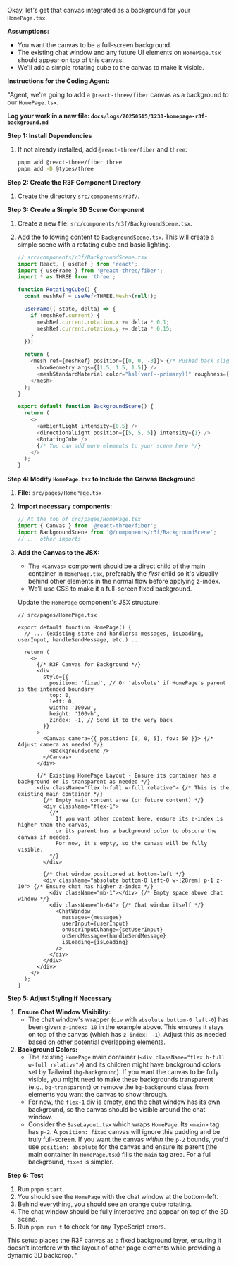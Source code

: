 Okay, let's get that canvas integrated as a background for your `HomePage.tsx`.

**Assumptions:**

*   You want the canvas to be a full-screen background.
*   The existing chat window and any future UI elements on `HomePage.tsx` should appear on top of this canvas.
*   We'll add a simple rotating cube to the canvas to make it visible.

**Instructions for the Coding Agent:**

"Agent, we're going to add a `@react-three/fiber` canvas as a background to our `HomePage.tsx`.

**Log your work in a new file: `docs/logs/20250515/1230-homepage-r3f-background.md`**

**Step 1: Install Dependencies**

   1.  If not already installed, add `@react-three/fiber` and `three`:
        ```bash
        pnpm add @react-three/fiber three
        pnpm add -D @types/three
        ```

**Step 2: Create the R3F Component Directory**

   1.  Create the directory `src/components/r3f/`.

**Step 3: Create a Simple 3D Scene Component**

   1.  Create a new file: `src/components/r3f/BackgroundScene.tsx`.
   2.  Add the following content to `BackgroundScene.tsx`. This will create a simple scene with a rotating cube and basic lighting.

        ```typescript
        // src/components/r3f/BackgroundScene.tsx
        import React, { useRef } from 'react';
        import { useFrame } from '@react-three/fiber';
        import * as THREE from 'three';

        function RotatingCube() {
          const meshRef = useRef<THREE.Mesh>(null!);

          useFrame((_state, delta) => {
            if (meshRef.current) {
              meshRef.current.rotation.x += delta * 0.1;
              meshRef.current.rotation.y += delta * 0.15;
            }
          });

          return (
            <mesh ref={meshRef} position={[0, 0, -3]}> {/* Pushed back slightly */}
              <boxGeometry args={[1.5, 1.5, 1.5]} />
              <meshStandardMaterial color="hsl(var(--primary))" roughness={0.5} metalness={0.1} />
            </mesh>
          );
        }

        export default function BackgroundScene() {
          return (
            <>
              <ambientLight intensity={0.5} />
              <directionalLight position={[5, 5, 5]} intensity={1} />
              <RotatingCube />
              {/* You can add more elements to your scene here */}
            </>
          );
        }
        ```

**Step 4: Modify `HomePage.tsx` to Include the Canvas Background**

   1.  **File:** `src/pages/HomePage.tsx`
   2.  **Import necessary components:**
        ```typescript
        // At the top of src/pages/HomePage.tsx
        import { Canvas } from '@react-three/fiber';
        import BackgroundScene from '@/components/r3f/BackgroundScene';
        // ... other imports
        ```
   3.  **Add the Canvas to the JSX:**
        *   The `<Canvas>` component should be a direct child of the main container in `HomePage.tsx`, preferably the *first* child so it's visually behind other elements in the normal flow before applying z-index.
        *   We'll use CSS to make it a full-screen fixed background.

        Update the `HomePage` component's JSX structure:

        ```tsx
        // src/pages/HomePage.tsx

        export default function HomePage() {
          // ... (existing state and handlers: messages, isLoading, userInput, handleSendMessage, etc.) ...

          return (
            <>
              {/* R3F Canvas for Background */}
              <div
                style={{
                  position: 'fixed', // Or 'absolute' if HomePage's parent is the intended boundary
                  top: 0,
                  left: 0,
                  width: '100vw',
                  height: '100vh',
                  zIndex: -1, // Send it to the very back
                }}
              >
                <Canvas camera={{ position: [0, 0, 5], fov: 50 }}> {/* Adjust camera as needed */}
                  <BackgroundScene />
                </Canvas>
              </div>

              {/* Existing HomePage Layout - Ensure its container has a background or is transparent as needed */}
              <div className="flex h-full w-full relative"> {/* This is the existing main container */}
                {/* Empty main content area (or future content) */}
                <div className="flex-1">
                  {/*
                    If you want other content here, ensure its z-index is higher than the canvas,
                    or its parent has a background color to obscure the canvas if needed.
                    For now, it's empty, so the canvas will be fully visible.
                  */}
                </div>

                {/* Chat window positioned at bottom-left */}
                <div className="absolute bottom-0 left-0 w-[28rem] p-1 z-10"> {/* Ensure chat has higher z-index */}
                  <div className="mb-1"></div> {/* Empty space above chat window */}
                  <div className="h-64"> {/* Chat window itself */}
                    <ChatWindow
                      messages={messages}
                      userInput={userInput}
                      onUserInputChange={setUserInput}
                      onSendMessage={handleSendMessage}
                      isLoading={isLoading}
                    />
                  </div>
                </div>
              </div>
            </>
          );
        }
        ```

**Step 5: Adjust Styling if Necessary**

   1.  **Ensure Chat Window Visibility:**
        *   The chat window's wrapper (`div` with `absolute bottom-0 left-0`) has been given `z-index: 10` in the example above. This ensures it stays on top of the canvas (which has `z-index: -1`). Adjust this as needed based on other potential overlapping elements.
   2.  **Background Colors:**
        *   The existing `HomePage` main container (`<div className="flex h-full w-full relative">`) and its children might have background colors set by Tailwind (`bg-background`). If you want the canvas to be fully visible, you might need to make these backgrounds transparent (e.g., `bg-transparent`) or remove the `bg-background` class from elements you want the canvas to show through.
        *   For now, the `flex-1` div is empty, and the chat window has its own background, so the canvas should be visible around the chat window.
        *   Consider the `BaseLayout.tsx` which wraps `HomePage`. Its `<main>` tag has `p-2`. A `position: fixed` canvas will ignore this padding and be truly full-screen. If you want the canvas *within* the `p-2` bounds, you'd use `position: absolute` for the canvas and ensure its parent (the main container in `HomePage.tsx`) fills the `main` tag area. For a full background, `fixed` is simpler.

**Step 6: Test**

   1.  Run `pnpm start`.
   2.  You should see the `HomePage` with the chat window at the bottom-left.
   3.  Behind everything, you should see an orange cube rotating.
   4.  The chat window should be fully interactive and appear on top of the 3D scene.
   5.  Run `pnpm run t` to check for any TypeScript errors.

This setup places the R3F canvas as a fixed background layer, ensuring it doesn't interfere with the layout of other page elements while providing a dynamic 3D backdrop.
"
